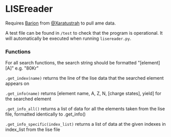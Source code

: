 # LISEreader

Requires [Barion](https://github.com/xaratustrah/barion) from [@Xaratustrah](https://github.com/xaratustrah) to pull ame data.

A test file can be found in `/test` to check that the program is operational. It will automatically be executed when running `lisereader.py`.

### Functions

For all search functions, the search string should be formatted "\[element]\[A]" e.g. "80Kr"

`.get_index(name)` returns the line of the lise data that the searched element appears on

`.get_info(name)` returns \[element name, A, Z, N, [charge states], yield] for the searched element

`.get_info_all()` returns a list of data for all the elements taken from the lise file, formatted identically to .get_info()

`.get_info_specific(index_list)` returns a list of data at the given indexes in index_list from the lise file